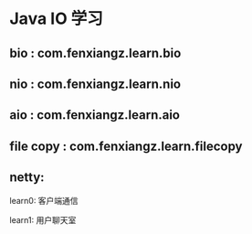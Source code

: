 #  Java IO 学习

## bio : com.fenxiangz.learn.bio

## nio : com.fenxiangz.learn.nio

## aio : com.fenxiangz.learn.aio

## file copy : com.fenxiangz.learn.filecopy

## netty:

  learn0: 客户端通信
   
  learn1: 用户聊天室 
